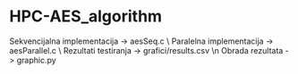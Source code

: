 # HPC-AES_algorithm

Sekvencijalna implementacija -> aesSeq.c \\
Paralelna implementacija -> aesParallel.c \\
Rezultati testiranja -> grafici/results.csv \n
Obrada rezultata -> graphic.py
